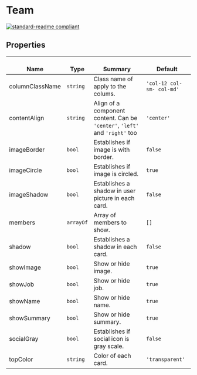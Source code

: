 # Team
  [![standard-readme compliant](https://img.shields.io/badge/standard--readme-OK-green.svg?style=flat-square)](https://github.com/RichardLitt/standard-readme)
  

  ## Properties
  | </br>Name | </br>Type | </br>Summary | </br>Default | 
| ---- | ---- | ---- | ---- |
| columnClassName | `string` | Class name of apply to the colums. | `'col-12 col-sm- col-md'` |
| contentAlign | `string` | Align of a component content. Can be <code>'center'</code>, <code>'left'</code> and <code>'right'</code> too | `'center'` |
| imageBorder | `bool` | Establishes if image is with border. | `false` |
| imageCircle | `bool` | Establishes if image is circled. | `true` |
| imageShadow | `bool` | Establishes a shadow in user picture in each card. | `false` |
| members | `arrayOf` | Array of members to show. | `[]` |
| shadow | `bool` | Establishes a shadow in each card. | `false` |
| showImage | `bool` | Show or hide image. | `true` |
| showJob | `bool` | Show or hide job. | `true` |
| showName | `bool` | Show or hide name. | `true` |
| showSummary | `bool` | Show or hide summary. | `true` |
| socialGray | `bool` | Establishes if social icon is gray scale. | `false` |
| topColor | `string` | Color of each card. | `'transparent'` |